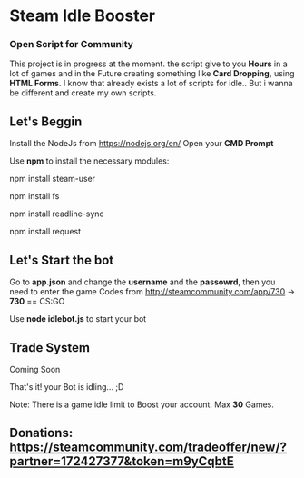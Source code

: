 # Steam Idle Booster
### Open Script for Community

This project is in progress at the moment.
the script give to you **Hours** in a lot of games and in the Future creating something like **Card Dropping,** using **HTML Forms**.
I know that already exists a lot of scripts for idle.. But i wanna be different and create my own scripts.

## Let's Beggin

Install the NodeJs from https://nodejs.org/en/
Open your **CMD Prompt**

Use **npm** to install the necessary  modules:

npm install steam-user

npm install fs

npm install readline-sync

npm install request


## Let's Start the bot

Go to **app.json** and change the **username** and the **passowrd**, then you need to enter the game Codes from http://steamcommunity.com/app/730 -> **730** ==  CS:GO

Use **node idlebot.js** to start your bot 


## Trade System

Coming Soon




That's it! your Bot is idling... ;D

Note: There is a game idle limit to Boost your account. Max **30** Games.

## Donations: https://steamcommunity.com/tradeoffer/new/?partner=172427377&token=m9yCqbtE
